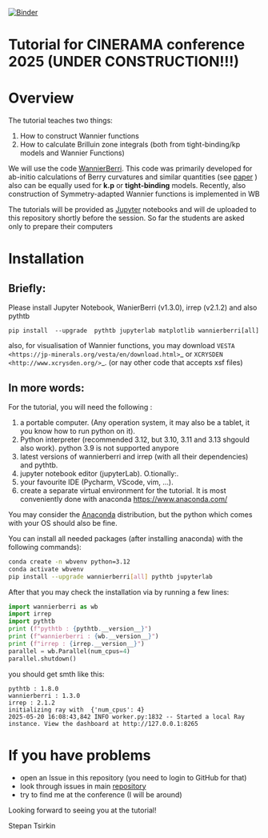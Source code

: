 [![Binder](https://mybinder.org/badge_logo.svg)](https://mybinder.org/v2/gh/wannier-berri/tutorial-TMS2023/HEAD)

# Tutorial for CINERAMA conference 2025 (UNDER CONSTRUCTION!!!)

# Overview

The tutorial teaches two things:

1. How to construct Wannier functions
2. How to calculate Brilluin zone integrals (both from tight-binding/kp models and Wannier Functions)

We will use the code [WannierBerri](https://wannier-berri.org/). This code was primarily developed for ab-initio calculations of Berry curvatures and similar quantities (see [paper](https://www.nature.com/articles/s41524-021-00498-5) ) 
also can be equally used for **k.p** or **tight-binding** models. Recently, also construction of Symmetry-adapted Wannier functions is implemented in WB

The tutorials will be provided as [Jupyter](https://jupyter.org/) notebooks  and will de uploaded to this repository 
shortly before the session. So far the students are asked only to prepare their computers 

# Installation

## Briefly: 

Please install Jupyter Notebook, WanierBerri (v1.3.0), irrep (v2.1.2) and also pythtb 

```
pip install  --upgrade  pythtb jupyterlab matplotlib wannierberri[all]
```

also, for visualisation of Wannier functions, you may download `VESTA <https://jp-minerals.org/vesta/en/download.html>`_ or `XCRYSDEN <http://www.xcrysden.org/>`_. (or nay other code that accepts xsf files)

## In more words:

For the tutorial, you will need the following :

1. a portable computer. (Any operation system, it may also be a tablet, it you know how to run python on it).
2. Python interpreter (recommended 3.12, but 3.10, 3.11 and 3.13 shgould also work). python 3.9 is not supported anypore
3. latest versions of wannierberri and irrep (with all their dependencies) and pythtb.
4. jupyter notebook editor (jupyterLab).
O.tionally:.
5. your favourite IDE (Pycharm, VScode, vim,  ...).
6. create a separate virtual environment for the tutorial. It is most conveniently done with anaconda   https://www.anaconda.com/


You may consider the [Anaconda](https://www.anaconda.com/) distribution, but the python which comes with your OS should also be fine. 


You can install all needed packages (after installing anaconda) with the following commands):

``` bash
conda create -n wbvenv python=3.12
conda activate wbvenv
pip install --upgrade wannierberri[all] pythtb jupyterlab
```

After that you may check the installation via by running a few lines:

``` python
import wannierberri as wb
import irrep
import pythtb
print (f"pythtb : {pythtb.__version__}")
print (f"wannierberri : {wb.__version__}")
print (f"irrep : {irrep.__version__}")
parallel = wb.Parallel(num_cpus=4)
parallel.shutdown()
```

you should get smth like this:

```
pythtb : 1.8.0
wannierberri : 1.3.0
irrep : 2.1.2
initializing ray with  {'num_cpus': 4}
2025-05-20 16:08:43,842	INFO worker.py:1832 -- Started a local Ray instance. View the dashboard at http://127.0.0.1:8265
```


# If you have problems 

* open an Issue in this repository (you need to login to GitHub for that)
* look through issues in main [repository](https://github.com/wannier-berri/wannier-berri/issues)
* try to find me at the conference (I will be around) 


Looking forward to seeing you at the tutorial!

Stepan Tsirkin
